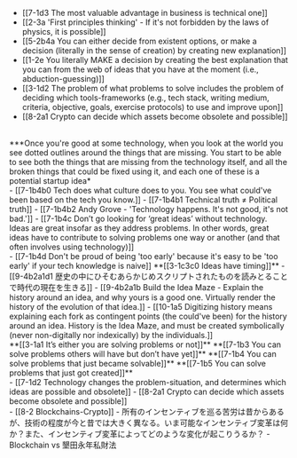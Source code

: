- [[7-1d3 The most valuable advantage in business is technical one]]
- [[2-3a 'First principles thinking' - If it's not forbidden by the laws of physics, it is possible]]
- [[5-2b4a You can either decide from existent options, or make a decision (literally in the sense of creation) by creating new explanation]]
- [[1-2e You literally MAKE a decision by creating the best explanation that you can from the web of ideas that you have at the moment (i.e., abduction-guessing)]]
- [[3-1d2 The problem of what problems to solve includes the problem of deciding which tools-frameworks (e.g., tech stack, writing medium, criteria, objective, goals, exercise protocols) to use and improve upon]]
- [[8-2a1 Crypto can decide which assets become obsolete and possible]]
<br>
***Once you're good at some technology, when you look at the world you see dotted outlines around the things that are missing. You start to be able to see both the things that are missing from the technology itself, and all the broken things that could be fixed using it, and each one of these is a potential startup idea*
<br>
- [[7-1b4b0 Tech does what culture does to you. You see what could've been based on the tech you know.]]
- [[7-1b4b1 Technical truth ≠ Political truth]]
- [[7-1b4b2 Andy Grove - 'Technology happens. It's not good, it's not bad.']]
- [[7-1b4c Don’t go looking for ‘great ideas’ without technology. Ideas are great insofar as they address problems. In other words, great ideas have to contribute to solving problems one way or another (and that often involves using technology)]]
<br>
- [[7-1b4d Don't be proud of being 'too early' because it's easy to be 'too early' if your tech knowledge is naive]]
	**[[3-1c3c0 Ideas have timing]]**
    - [[9-4b2a1d1 歴史の中にひそむあらかじめスクリプトされたものを読みとることで時代の現在を生きる]]
      - [[9-4b2a1b Build the Idea Maze - Explain the history around an idea, and why yours is a good one. Virtually render the history of the evolution of that idea.]]
				- [[10-1a5 Digitizing history means explaining each fork as contingent points (the could've been) for the history around an idea. History is the Idea Maze, and must be created symbolically (never non-digitally nor indexically) by the individuals.]]
<br>
**[[3-1a1 It’s either you are solving problems or not]]**
	**[[7-1b3 You can solve problems others will have but don’t have yet]]**
	**[[7-1b4 You can solve problems that just became solvable]]**
	**[[7-1b5 You can solve problems that just got created]]**
<br>
- [[7-1d2 Technology changes the problem-situation, and determines which ideas are possible and obsolete]]
  - [[8-2a1 Crypto can decide which assets become obsolete and possible]]
<br>
- [[8-2 Blockchains-Crypto]]
  - 所有のインセンティブを巡る苦労は昔からあるが、技術の程度が今と昔では大きく異なる。いま可能なインセンティブ変革は何か？また、インセンティブ変革によってどのような変化が起こりうるか？
    - Blockchain vs 墾田永年私財法

